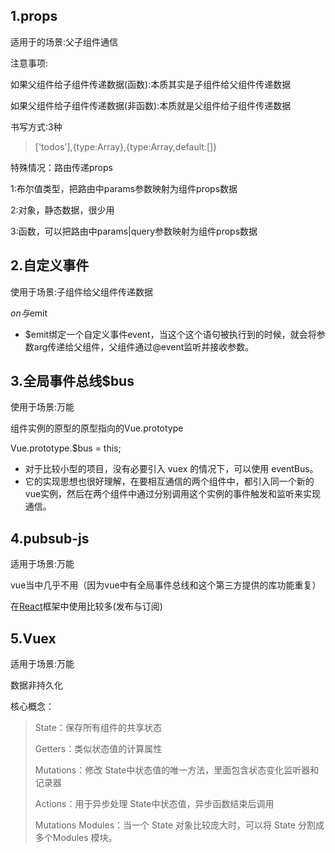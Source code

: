 ## 1.props

适用于的场景:父子组件通信

注意事项:

如果父组件给子组件传递数据(函数):本质其实是子组件给父组件传递数据

如果父组件给子组件传递数据(非函数):本质就是父组件给子组件传递数据

书写方式:3种

> ['todos'],{type:Array},{type:Array,default:[]}

特殊情况：路由传递props 

1:布尔值类型，把路由中params参数映射为组件props数据 

2:对象，静态数据，很少用 

3:函数，可以把路由中params|query参数映射为组件props数据

## 2.自定义事件

使用于场景:子组件给父组件传递数据

$on与$emit

- $emit绑定一个自定义事件event，当这个这个语句被执行到的时候，就会将参数arg传递给父组件，父组件通过@event监听并接收参数。

## 3.全局事件总线$bus

使用于场景:万能

组件实例的原型的原型指向的Vue.prototype

Vue.prototype.$bus = this;

- 对于比较小型的项目，没有必要引入 vuex 的情况下，可以使用 eventBus。
- 它的实现思想也很好理解，在要相互通信的两个组件中，都引入同一个新的vue实例，然后在两个组件中通过分别调用这个实例的事件触发和监听来实现通信。

## 4.pubsub-js

适用于场景:万能

vue当中几乎不用（因为vue中有全局事件总线和这个第三方提供的库功能重复）

在[React](https://so.csdn.net/so/search?q=React&spm=1001.2101.3001.7020)框架中使用比较多(发布与订阅)

## 5.Vuex

适用于场景:万能

数据非持久化

核心概念：

>  State：保存所有组件的共享状态 
>
> Getters：类似状态值的计算属性
>
> Mutations：修改 State中状态值的唯一方法，里面包含状态变化监听器和记录器 
>
> Actions：用于异步处理 State中状态值，异步函数结束后调用
>
> Mutations Modules：当一个 State 对象比较庞大时，可以将 State 分割成多个Modules 模块。